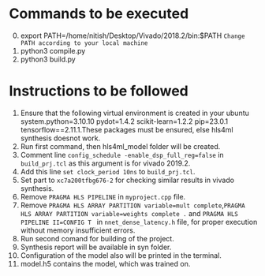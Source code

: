 # Commands to be executed 
0. export PATH=/home/nitish/Desktop/Vivado/2018.2/bin:$PATH
`Change PATH according to your local machine`
1. python3 compile.py
2. python3 build.py

# Instructions to be followed
1. Ensure that the following virtual environment is created in your ubuntu system.python=3.10.10 pydot=1.4.2 scikit-learn=1.2.2 pip=23.0.1 tensorflow==2.11.1.These packages must be ensured, else hls4ml synthesis doesnot work.
2. Run first command, then hls4ml_model folder will be created.
3. Comment line `config_schedule -enable_dsp_full_reg=false` in `build_prj.tcl` as this argument is for vivado 2019.2.
4. Add this line `set clock_period 10ns` to `build_prj.tcl`.
5. Set part to `xc7a200tfbg676-2` for checking similar results in vivado synthesis.
6. Remove `PRAGMA HLS PIPELINE` in `myproject.cpp` file.
7. Remove `PRAGMA HLS ARRAY PARTITION variable=mult complete`,`PRAGMA HLS ARRAY PARTITION variable=weights complete .` and `PRAGMA HLS PIPELINE II=CONFIG T ` in `nnet_dense_latency.h` file, for proper execution without memory insufficient errors.
8. Run second comand for building of the project.
9. Synthesis report will be available in syn folder.
10. Configuration of the model also will be printed in the terminal.
11. model.h5 contains the model, which was trained on.

